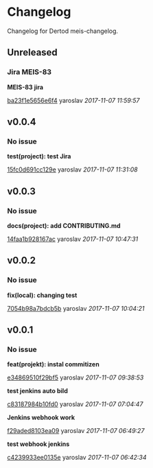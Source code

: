 # Changelog

Changelog for Dertod meis-changelog.

## Unreleased
### Jira MEIS-83

**MEIS-83 jira**


[ba23f1e5656e6f4](https://bitbucket.org/Dertod/meis-changelog/commits/ba23f1e5656e6f47076d8709623fd4dd4559d660) yaroslav *2017-11-07 11:59:57*


## v0.0.4
### No issue

**test(project): test Jira**


[15fc0d691cc129e](https://bitbucket.org/Dertod/meis-changelog/commits/15fc0d691cc129edf8a50389997bb552faeee4a1) yaroslav *2017-11-07 11:31:08*


## v0.0.3
### No issue

**docs(project): add CONTRIBUTING.md**


[14faa1b928167ac](https://bitbucket.org/Dertod/meis-changelog/commits/14faa1b928167ac34159027e9fa5b2fde17f974f) yaroslav *2017-11-07 10:47:31*


## v0.0.2
### No issue

**fix(local): changing test**


[7054b98a7bdcb5b](https://bitbucket.org/Dertod/meis-changelog/commits/7054b98a7bdcb5b6feaa84130504c1e568b7b6ff) yaroslav *2017-11-07 10:04:21*


## v0.0.1
### No issue

**feat(projekt): instal commitizen**


[e34869510f29bf5](https://bitbucket.org/Dertod/meis-changelog/commits/e34869510f29bf59df5d112f7a64b035e5736d01) yaroslav *2017-11-07 09:38:53*

**test jenkins auto bild**


[c83187984b10fd0](https://bitbucket.org/Dertod/meis-changelog/commits/c83187984b10fd0ce74b8761a3434cf4e4e6e35c) yaroslav *2017-11-07 07:04:47*

**Jenkins webhook work**


[f29aded8103ea09](https://bitbucket.org/Dertod/meis-changelog/commits/f29aded8103ea0910566ef524cdc9799a61e2952) yaroslav *2017-11-07 06:49:27*

**test webhook jenkins**


[c4239933ee0135e](https://bitbucket.org/Dertod/meis-changelog/commits/c4239933ee0135e4f46618c4e2b69a7c4eef7956) yaroslav *2017-11-07 06:42:34*

